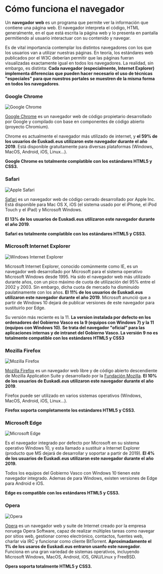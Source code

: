 # Cómo funciona el navegador

Un **navegador web** es un programa que permite ver la información que contiene una página web. El navegador interpreta el código, HTML generalmente, en el que está escrita la página web y lo presenta en pantalla permitiendo al usuario interactuar con su contenido y navegar.

Es de vital importancia contemplar los distintos navegadores con los que los usuarios van a utilizar nuestras páginas. En teoría, los estándares web publicados por el W3C deberían permitir que las páginas fueran visualizadas exactamente igual en todos los navegadores. La realidad, sin embargo, es distinta: **Cada navegador (especialmente, Internet Explorer) implementa diferencias que pueden hacer necesario el uso de técnicas "especiales" para que nuestros portales se muestren de la misma forma en todos los navegadores**.

###

### Google Chrome

![Google Chrome](https://www.euskadi.eus/contenidos/informacion/wz\_software\_nabigatzaileak/es\_20110603/images/chrome\_logo-300x291.gif)

[Google Chrome](http://www.google.com/chrome?brand=CHKZ\&hl=es) es un navegador web de código propietario desarrollado por Google y compilado con base en componentes de código abierto (proyecto Chromium).

Chrome es actualmente el navegador más utilizado de internet, y **el 59% de los usuarios de Euskadi.eus utilizaron este navegador durante el año 2019**. Está disponible gratuitamente para diversas plataformas (Windows, MacOS, Android, iOS, Linux...).

**Google Chrome es totalmente complatible con los estándares HTML5 y CSS3.**

###

### Safari

![Apple Safari](https://www.euskadi.eus/contenidos/informacion/wz\_software\_nabigatzaileak/es\_20110603/images/safari.gif)

[Safari](http://www.apple.com/es/safari/) es un navegador web de código cerrado desarrollado por Apple Inc. Está disponible para Mac OS X, iOS (el sistema usado por el iPhone, el iPod Touch y el iPad) y Microsoft Windows.

**El 13% de los usuarios de Euskadi.eus utilizaron este navegador durante el año 2019**.

**Safari es totalmente complatible con los estándares HTML5 y CSS3.**

###

### Microsoft Internet Explorer

![Windows Internet Explorer](https://www.euskadi.eus/contenidos/informacion/wz\_software\_nabigatzaileak/es\_20110603/images/ie-logo.gif)

Microsoft Internet Explorer, conocido comúnmente como IE, es un navegador web desarrollado por Microsoft para el sistema operativo Microsoft Windows desde 1995. Ha sido el navegador web más utilizado durante años, con un pico máximo de cuota de utilización del 95% entre el 2002 y 2003. Sin embargo, dicha cuota de mercado ha disminuido paulatinamente con los años. **El 11% de los usuarios de Euskadi.eus utilizaron este navegador durante el año 2019**. Microsoft anunció que a partir de Windows 10 dejará de publicar versiones de este navegador para sustituirlo por Edge.

Su versión más reciente es la 11. **La version instalada por defecto en los ordenadores del Gobierno Vasco es la 9 (equipos con Windows 7) y la 11 (equipos con Windows 10). Se trata del navegador "oficial" para las aplicaciones internas y de intranet del Gobierno Vasco. La versión 9 no es totalmente compatible con los estándares HTML5 y CSS3**

###

### Mozilla Firefox

![Mozilla Firefox](https://www.euskadi.eus/contenidos/informacion/wz\_software\_nabigatzaileak/es\_20110603/images/Mozilla\_Firefox\_3.5\_logo\_256.gif)

[Mozilla Firefox](http://www.mozilla-europe.org/es/) es un navegador web libre y de código abierto descendiente de Mozilla Application Suite y desarrollado por la [Fundación Mozilla](http://es.wikipedia.org/wiki/Fundaci%C3%B3n\_Mozilla). **El 10% de los usuarios de Euskadi.eus utilizaron este navegador durante el año 2019**.

Firefox puede ser utilizado en varios sistemas operativos (Windows, MacOS, Android, iOS, Linux...).

**Firefox soporta completamente los estándares HTML5 y CSS3.**

###

### Microsoft Edge

![Microsoft Edge](https://www.euskadi.eus/contenidos/informacion/wz\_software\_nabigatzaileak/eu\_20110603/images/edge-logo.gif)

Es el navegador integrado por defecto por Microsoft en su sistema operativo Windows 10, y esta llamado a sustituir a Internet Explorer (producto que MS dejará de desarrollar y soportar a partir de 2019). **El 4% de los usuarios de Euskadi.eus utilizaron este navegador durante el año 2019.**

Todos los equipos del Gobierno Vasco con Windows 10 tienen este navegador integrado. Ademas de para Windows, existen versiones de Edge para Android e iOS.

**Edge es compatible con los estándares HTML5 y CSS3.**

###

### Opera

![Opera](https://www.euskadi.eus/contenidos/informacion/wz\_software\_nabigatzaileak/es\_20110603/images/opera\_logo.gif)

[Opera](http://www.opera.com/) es un navegador web y suite de Internet creado por la empresa noruega Opera Software, capaz de realizar múltiples tareas como navegar por sitios web, gestionar correo electrónico, contactos, fuentes web, charlar vía IRC y funcionar como cliente BitTorrent. **Aproximadamente el 1% de los usaros de Euskadi.eus entraron usanfo este navegador**. Funciona en una gran variedad de sistemas operativos, incluyendo Microsoft Windows, MacOS, Android, iOS, GNU/Linux y FreeBSD.

**Opera soporta totalmente HTML5 y CSS3.**
